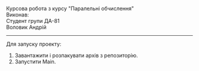 Курсова робота з курсу "Паралельні обчислення"  
Виконав:  
Cтудент групи ДА-81  
Воловик Андрій  
___
Для запуску проекту:
1. Завантажити і розпакувати архів з репозиторію.
2. Запустити Main.
